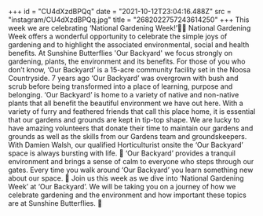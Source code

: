 +++
id = "CU4dXzdBPQq"
date = "2021-10-12T23:04:16.488Z"
src = "instagram/CU4dXzdBPQq.jpg"
title = "2682022757243614250"
+++
This week we are celebrating ‘National Gardening Week!’🌱🌾 National Gardening Week offers a wonderful opportunity to celebrate the simple joys of gardening and to highlight the associated environmental, social and health benefits. At Sunshine Butterflies 'Our Backyard' we focus strongly on gardening, plants, the environment and its benefits. For those of you who don’t know, ‘Our Backyard’ is a 15-acre community facility set in the Noosa Countryside. 7 years ago ‘Our Backyard’ was overgrown with bush and scrub before being transformed into a place of learning, purpose and belonging. ‘Our Backyard’ is home to a variety of native and non-native plants that all benefit the beautiful environment we have out here. With a variety of furry and feathered friends that call this place home, it is essential that our gardens and grounds are kept in tip-top shape. We are lucky to have amazing volunteers that donate their time to maintain our gardens and grounds as well as the skills from our Gardens team and groundskeepers. With Damien Walsh, our qualified Horticulturist onsite the ‘Our Backyard’ space is always bursting with life. 🌸 ‘Our Backyard’ provides a tranquil environment and brings a sense of calm to everyone who steps through our gates. Every time you walk around ‘Our Backyard’ you learn something new about our space. 💜 Join us this week as we dive into ‘National Gardening Week’ at ‘Our Backyard’. We will be taking you on a journey of how we celebrate gardening and the environment and how important these topics are at Sunshine Butterflies. 🦋